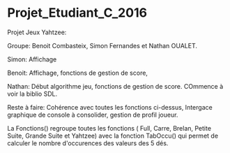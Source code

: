# Projet_Etudiant_C_2016

Projet Jeux Yahtzee: 

Groupe: Benoit Combasteix, Simon Fernandes et Nathan OUALET.

Simon: Affichage

Benoit: Affichage, fonctions de gestion de score,

Nathan: Début algorithme jeu, fonctions de gestion de score. COmmence à voir la biblio SDL.

Reste à faire: Cohérence avec toutes les fonctions ci-dessus, Intergace graphique de console à consolider, gestion de profil joueur.  

La Fonctions() regroupe toutes les fonctions ( Full, Carre, Brelan, Petite Suite, Grande Suite et Yahtzee) avec la fonction TabOccu() qui permet de calculer le nombre d'occurences des valeurs des 5 dés.
